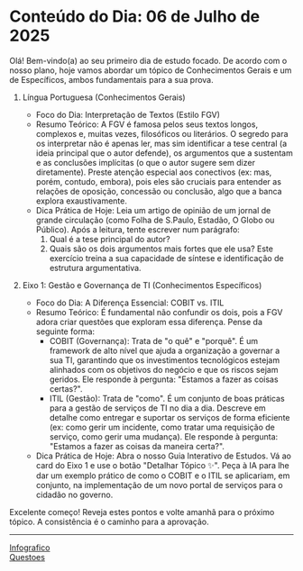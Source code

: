 ﻿# Conteúdo do Dia: 06 de Julho de 2025





Olá! Bem-vindo(a) ao seu primeiro dia de estudo focado. De acordo com o nosso plano, hoje vamos abordar um tópico de Conhecimentos Gerais e um de Específicos, ambos fundamentais para a sua prova.


1.	Língua Portuguesa (Conhecimentos Gerais)

	*	Foco do Dia: Interpretação de Textos (Estilo FGV)
	*	Resumo Teórico: A FGV é famosa pelos seus textos longos, complexos e, muitas vezes, filosóficos ou literários. O segredo para os interpretar não é apenas ler, mas sim identificar a tese central (a ideia principal que o autor defende), os argumentos que a sustentam e as conclusões implícitas (o que o autor sugere sem dizer diretamente). Preste atenção especial aos conectivos (ex: mas, porém, contudo, embora), pois eles são cruciais para entender as relações de oposição, concessão ou conclusão, algo que a banca explora exaustivamente.
	*	Dica Prática de Hoje: Leia um artigo de opinião de um jornal de grande circulação (como Folha de S.Paulo, Estadão, O Globo ou Público). Após a leitura, tente escrever num parágrafo:
		1.	Qual é a tese principal do autor?
		2.	Quais são os dois argumentos mais fortes que ele usa? Este exercício treina a sua capacidade de síntese e identificação de estrutura argumentativa.
		
2.	Eixo 1: Gestão e Governança de TI (Conhecimentos Específicos)
	* Foco do Dia: A Diferença Essencial: COBIT vs. ITIL
	* Resumo Teórico: É fundamental não confundir os dois, pois a FGV adora criar questões que exploram essa diferença. Pense da seguinte forma:
		* COBIT (Governança): Trata de "o quê" e "porquê". É um framework de alto nível que ajuda a organização a governar a sua TI, garantindo que os investimentos tecnológicos estejam alinhados com os objetivos do negócio e que os riscos sejam geridos. Ele responde à pergunta: "Estamos a fazer as coisas certas?".
		* ITIL (Gestão): Trata de "como". É um conjunto de boas práticas para a gestão de serviços de TI no dia a dia. Descreve em detalhe como entregar e suportar os serviços de forma eficiente (ex: como gerir um incidente, como tratar uma requisição de serviço, como gerir uma mudança). Ele responde à pergunta: "Estamos a fazer as coisas da maneira certa?".
	* Dica Prática de Hoje: Abra o nosso Guia Interativo de Estudos. Vá ao card do Eixo 1 e use o botão "Detalhar Tópico ✨". Peça à IA para lhe dar um exemplo prático de como o COBIT e o ITIL se aplicariam, em conjunto, na implementação de um novo portal de serviços para o cidadão no governo.

Excelente começo! Reveja estes pontos e volte amanhã para o próximo tópico. A consistência é o caminho para a aprovação.

---


[Infografico](https://g.co/gemini/share/9b84692cd5d3)<br>
[Questoes](https://g.co/gemini/share/9b84692cd5d3)